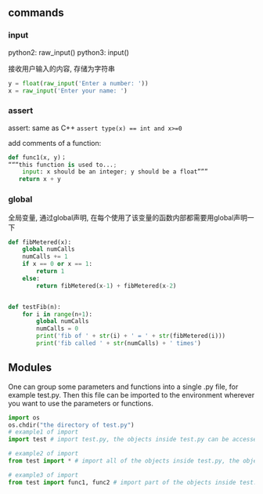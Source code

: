 ## commands

### input

python2: raw_input()
python3: input()

接收用户输入的内容, 存储为字符串

```python
y = float(raw_input('Enter a number: '))
x = raw_input('Enter your name: ')
```

### assert

assert: same as C++
`assert type(x) == int and x>=0`

add comments of a function:
```python
def func1(x, y)；
“““this function is used to...;
    input: x should be an integer; y should be a float”””
   return x + y
```

### global

全局变量, 通过global声明, 在每个使用了该变量的函数内部都需要用global声明一下

```python
def fibMetered(x):
    global numCalls
    numCalls += 1
    if x == 0 or x == 1:
        return 1
    else:
        return fibMetered(x-1) + fibMetered(x-2)


def testFib(n):
    for i in range(n+1):
        global numCalls
        numCalls = 0
        print('fib of ' + str(i) + ' = ' + str(fibMetered(i)))
        print('fib called ' + str(numCalls) + ' times')
```


## Modules

One can group some parameters and functions into a single .py file, for example test.py. Then this file can be imported to the environment wherever you want to use the parameters or functions.
```python
import os
os.chdir("the directory of test.py")
# example1 of import
import test # import test.py, the objects inside test.py can be accessed via test.func1()

# example2 of import
from test import * # import all of the objects inside test.py, the objects can be used directly.

# example3 of import
from test import func1, func2 # import part of the objects inside test.py, the objects can be used directly.
```
